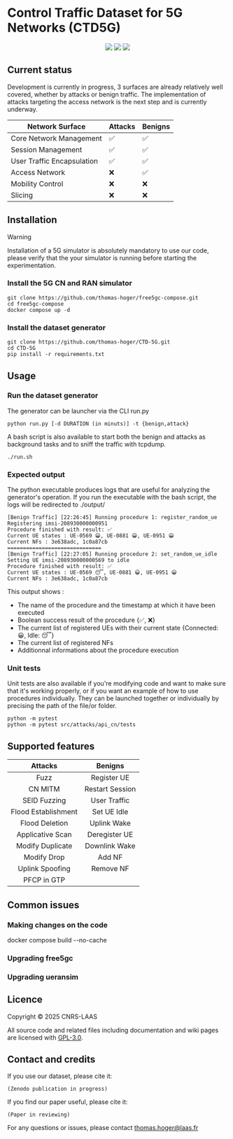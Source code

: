 # Control Traffic Dataset for 5G Networks (CTD5G)

<p align="center">
<img src="https://img.shields.io/badge/UERANSIM-v3.2.7-blue" />
<img src="https://img.shields.io/badge/free5gc--compose-v4.0.0-blue">
<img src="https://img.shields.io/badge/CTD5G-v1.0.0-blue">
</p>

## Current status

Development is currently in progress, 3 surfaces are already relatively well covered, whether by attacks or benign traffic. The implementation of attacks targeting the access network is the next step and is currently underway.

<table align="center">
    <thead>
      <tr>
        <th>Network Surface</th>
        <th>Attacks</th>
        <th>Benigns</th>
      </tr>
    </thead>
    <tbody>
      <tr><td>Core Network Management</td><td>✅</td><td>✅</td></tr>
      <tr><td>Session Management</td><td>✅</td><td>✅</td></tr>
      <tr><td>User Traffic Encapsulation</td><td>✅</td><td>✅</td></tr>
      <tr><td>Access Network</td><td>❌</td><td>✅</td></tr>
      <tr><td>Mobility Control</td><td>❌</td><td>❌</td></tr>
      <tr><td>Slicing</td><td>❌</td><td>❌</td></tr>
    </tbody>
  </table>

## Installation

> [!WARNING]
> Installation of a 5G simulator is absolutely mandatory to use our code, please verify that the your simulator is running before starting the experimentation. 

### Install the 5G CN and RAN simulator 
```
git clone https://github.com/thomas-hoger/free5gc-compose.git
cd free5gc-compose
docker compose up -d
```
### Install the dataset generator
```
git clone https://github.com/thomas-hoger/CTD-5G.git
cd CTD-5G
pip install -r requirements.txt
```

## Usage
### Run the dataset generator
The generator can be launcher via the CLI run.py
```
python run.py [-d DURATION (in minuts)] -t {benign,attack} 
```
A bash script is also available to start both the benign and attacks as background tasks and to sniff the traffic with tcpdump.
```
./run.sh
```
### Expected output
The python executable produces logs that are useful for analyzing the generator's operation. If you run the executable with the bash script, the logs will be redirected to ./output/

```
[Benign Traffic] [22:26:45] Running procedure 1: register_random_ue
Registering imsi-208930000000951
Procedure finished with result: ✅
Current UE states : UE-0569 😀, UE-0881 😀, UE-0951 😀
Current NFs : 3e638adc, 1c0a87cb
==============================
[Benign Traffic] [22:27:05] Running procedure 2: set_random_ue_idle
Setting UE imsi-208930000000569 to idle
Procedure finished with result: ✅
Current UE states : UE-0569 😴, UE-0881 😀, UE-0951 😀
Current NFs : 3e638adc, 1c0a87cb
```
This output shows : 
- The name of the procedure and the timestamp at which it have been executed
- Boolean success result of the procedure {✅, ❌}
- The current list of registered UEs with their current state {Connected: 😀, Idle: 😴}
- The current list of registered NFs
- Additionnal informations about the procedure execution
### Unit tests
Unit tests are also available if you're modifying code and want to make sure that it's working properly, or if you want an example of how to use procedures individually. They can be launched together or individually by precising the path of the file/or folder.
```
python -m pytest
python -m pytest src/attacks/api_cn/tests
```

## Supported features

<table style="text-align: center;">
    <thead>
      <tr>
        <th style="text-align: center;">Attacks</th>
        <th style="text-align: center;">Benigns</th>
      </tr>
    </thead>
    <tbody>
      <tr><td>Fuzz</td><td>Register UE</td></tr>
      <tr><td>CN MITM</td><td>Restart Session</td></tr>
      <tr><td>SEID Fuzzing</td><td>User Traffic</td></tr>
      <tr><td>Flood Establishment</td><td>Set UE Idle</td></tr>
      <tr><td>Flood Deletion</td><td>Uplink Wake</td></tr>
      <tr><td>Applicative Scan</td><td>Deregister UE</td></tr>
      <tr><td>Modify Duplicate</td><td>Downlink Wake</td></tr>
      <tr><td>Modify Drop</td><td>Add NF</td></tr>
      <tr><td>Uplink Spoofing</td><td>Remove NF</td></tr>
      <tr><td>PFCP in GTP</td><td></td></tr>
    </tbody>
  </table>

## Common issues
### Making changes on the code
docker compose build --no-cache
### Upgrading free5gc
### Upgrading ueransim 

## Licence
Copyright © 2025 CNRS-LAAS

All source code and related files including documentation and wiki pages are licensed with [GPL-3.0](https://www.gnu.org/licenses/gpl-3.0.en.html).

## Contact and credits

If you use our dataset, please cite it:
```
(Zenodo publication in progress)
```
If you find our paper useful, please cite it:
```
(Paper in reviewing)
```

For any questions or issues, please contact thomas.hoger@laas.fr
